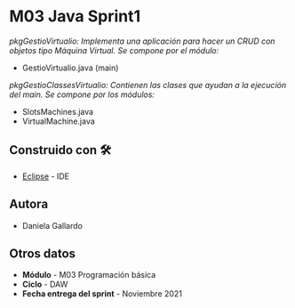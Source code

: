 # M03 Java Sprint1
 
_pkgGestioVirtualio: Implementa una aplicación para hacer un CRUD con objetos tipo Máquina Virtual. Se compone por el módulo:_

 * GestioVirtualio.java (main)

_pkgGestioClassesVirtualio: Contienen las clases que ayudan a la ejecución del main. Se compone por los módulos:_

 * SlotsMachines.java 
 * VirtualMachine.java
 
## Construido con 🛠️
* [Eclipse](https://www.eclipse.org/downloads/) - IDE

## Autora

* Daniela Gallardo

## Otros datos

* **Módulo** - M03 Programación básica
* **Ciclo** - DAW
* **Fecha entrega del sprint** - Noviembre 2021
